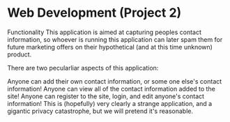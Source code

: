 # Web Development (Project 2)

Functionality
This application is aimed at capturing peoples contact information, so whoever is running this application can later spam them for future marketing offers on their hypothetical (and at this time unknown) product.

There are two pecularliar aspects of this application:

Anyone can add their own contact information, or some one else's contact information!
Anyone can view all of the contact information added to the site!
Anyone can register to the site, login, and edit anyone's contact information!
This is (hopefully) very clearly a strange application, and a gigantic privacy catastrophe, but we will pretend it's reasonable.
